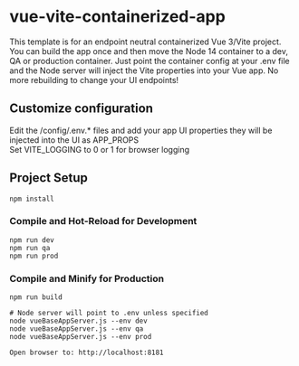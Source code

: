 # vue-vite-containerized-app

This template is for an endpoint neutral containerized Vue 3/Vite project. You can build the app once and then move the Node 14 container to a dev, QA or production container. Just point the container config at your .env file and the Node server will inject the Vite properties into your Vue app. No more rebuilding to change your UI endpoints!


## Customize configuration
Edit the /config/.env.* files and add your app UI properties they will be injected into the UI as APP_PROPS  
Set VITE_LOGGING to 0 or 1 for browser logging


## Project Setup

```
npm install
```

### Compile and Hot-Reload for Development

```
npm run dev
npm run qa
npm run prod
```

### Compile and Minify for Production

```
npm run build

# Node server will point to .env unless specified
node vueBaseAppServer.js --env dev
node vueBaseAppServer.js --env qa
node vueBaseAppServer.js --env prod

Open browser to: http://localhost:8181
```
